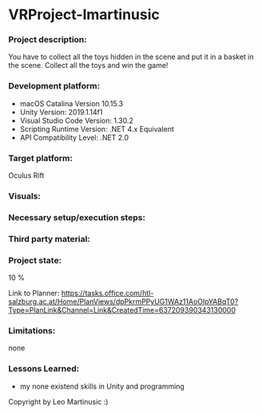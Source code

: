 # VRProject-lmartinusic
### Project description: 
You have to collect all the toys hidden in the scene and put it in a basket in the scene. Collect all the toys and win the game!
### Development platform:
- macOS Catalina Version 10.15.3 
- Unity Version: 2019.1.14f1
- Visual Studio Code Version: 1.30.2
- Scripting Runtime Version: .NET 4.x Equivalent
- API Compatibility Level: .NET 2.0

### Target platform:
Oculus Rift

### Visuals:

### Necessary setup/execution steps: 

### Third party material:

### Project state: 
10 %

Link to Planner: https://tasks.office.com/htl-salzburg.ac.at/Home/PlanViews/dpPkrmPPyUG1WAz11AoOIpYABqT0?Type=PlanLink&Channel=Link&CreatedTime=637209390343130000

### Limitations: 
none

### Lessons Learned: 
- my none existend skills in Unity and programming

Copyright by Leo Martinusic :)
